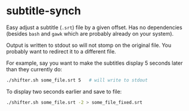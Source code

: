 # subtitle-synch

Easy adjust a subtitle (`.srt`) file by a given offset.  Has no dependencies
(besides `bash` and `gawk` which are probably already on your system).

Output is written to stdout so will not stomp on the original file.  You
probably want to redirect it to a different file.

For example, say you want to make the subtitles display 5 seconds later than
they currently do:

```bash
./shifter.sh some_file.srt 5   # will write to stdout
```

To display two seconds earlier and save to file:

```bash
./shifter.sh some_file.srt -2 > some_file_fixed.srt
```
